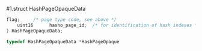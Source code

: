 #1.struct HashPageOpaqueData

```cpp
flag;     /* page type code, see above */
    uint16      hasho_page_id;  /* for identification of hash indexes */
} HashPageOpaqueData;

typedef HashPageOpaqueData *HashPageOpaque

```